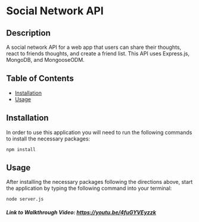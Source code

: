 # Social Network API

  ## Description
  A social network API for a web app that users can share their thoughts, react to friends thoughts, and create a friend list. This API uses Express.js, MongoDB, and MongooseODM.

  ## Table of Contents
  * [Installation](#installation)
  * [Usage](#usage)

  ## Installation
  In order to use this application you will need to run the following commands to install the necessary packages:
  ```
  npm install
  ```

  ## Usage
  After installing the necessary packages following the directions above, start the application by typing the following command into your terminal:
  ```
  node server.js
  ```
  ##### Link to Walkthrough Video: https://youtu.be/4fuGYVEyzzk